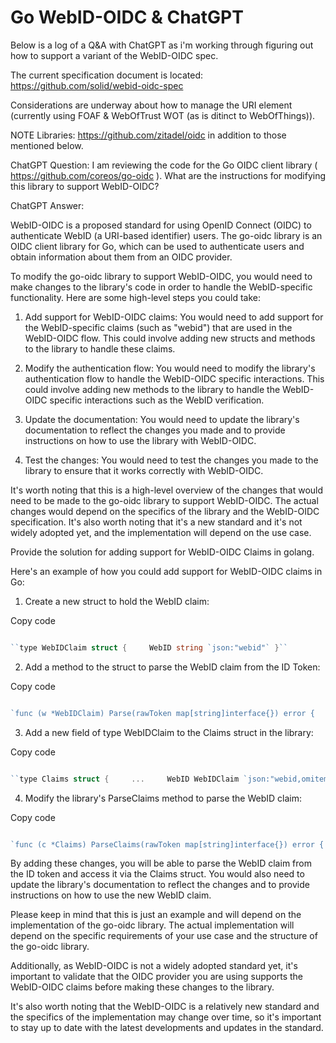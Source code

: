 
# Go WebID-OIDC & ChatGPT

Below is a log of a Q&A with ChatGPT as i'm working through figuring out how to support a variant of the WebID-OIDC spec.  

The current specification document is located: https://github.com/solid/webid-oidc-spec 

Considerations are underway about how to manage the URI element (currently using FOAF & WebOfTrust WOT (as is ditinct to WebOfThings)).

NOTE Libraries: https://github.com/zitadel/oidc in addition to those mentioned below.

ChatGPT Question: I am reviewing the code for the Go OIDC client library ( https://github.com/coreos/go-oidc ). What are the instructions for modifying this library to support WebID-OIDC?

ChatGPT Answer:

WebID-OIDC is a proposed standard for using OpenID Connect (OIDC) to authenticate WebID (a URI-based identifier) users. The go-oidc library is an OIDC client library for Go, which can be used to authenticate users and obtain information about them from an OIDC provider.

To modify the go-oidc library to support WebID-OIDC, you would need to make changes to the library's code in order to handle the WebID-specific functionality. Here are some high-level steps you could take:

1.  Add support for WebID-OIDC claims: You would need to add support for the WebID-specific claims (such as "webid") that are used in the WebID-OIDC flow. This could involve adding new structs and methods to the library to handle these claims.
    
2.  Modify the authentication flow: You would need to modify the library's authentication flow to handle the WebID-OIDC specific interactions. This could involve adding new methods to the library to handle the WebID-OIDC specific interactions such as the WebID verification.
    
3.  Update the documentation: You would need to update the library's documentation to reflect the changes you made and to provide instructions on how to use the library with WebID-OIDC.
    
4.  Test the changes: You would need to test the changes you made to the library to ensure that it works correctly with WebID-OIDC.
    

It's worth noting that this is a high-level overview of the changes that would need to be made to the go-oidc library to support WebID-OIDC. The actual changes would depend on the specifics of the library and the WebID-OIDC specification. It's also worth noting that it's a new standard and it's not widely adopted yet, and the implementation will depend on the use case.


Provide the solution for adding support for WebID-OIDC Claims in golang.

Here's an example of how you could add support for WebID-OIDC claims in Go:

1.  Create a new struct to hold the WebID claim:

Copy code
```go

``type WebIDClaim struct {     WebID string `json:"webid"` }``
```

2.  Add a method to the struct to parse the WebID claim from the ID Token:

Copy code

```go

`func (w *WebIDClaim) Parse(rawToken map[string]interface{}) error {     webID, ok := rawToken["webid"].(string)     if !ok {         return errors.New("webid claim not found in token")     }     w.WebID = webID     return nil }`

```

3.  Add a new field of type WebIDClaim to the Claims struct in the library:

Copy code

```Go

``type Claims struct {     ...     WebID WebIDClaim `json:"webid,omitempty"` }``
```
4.  Modify the library's ParseClaims method to parse the WebID claim:

Copy code

```Go

`func (c *Claims) ParseClaims(rawToken map[string]interface{}) error {     ...     // parse WebID claim     if err := c.WebID.Parse(rawToken); err != nil {         return err     }     ... }`
```

By adding these changes, you will be able to parse the WebID claim from the ID token and access it via the Claims struct. You would also need to update the library's documentation to reflect the changes and to provide instructions on how to use the new WebID claim.

Please keep in mind that this is just an example and will depend on the implementation of the go-oidc library. The actual implementation will depend on the specific requirements of your use case and the structure of the go-oidc library.

Additionally, as WebID-OIDC is not a widely adopted standard yet, it's important to validate that the OIDC provider you are using supports the WebID-OIDC claims before making these changes to the library.

It's also worth noting that the WebID-OIDC is a relatively new standard and the specifics of the implementation may change over time, so it's important to stay up to date with the latest developments and updates in the standard.
